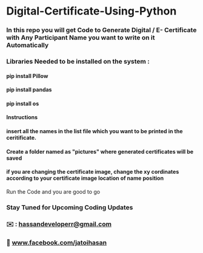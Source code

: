 # Digital-Certificate-Using-Python 

### In this repo you will get Code to Generate Digital /  E- Certificate with Any Participant Name you want to write on it Automatically
### Libraries Needed to be installed on the system : 
#### pip install Pillow
#### pip install pandas
#### pip install os

#### Instructions 

#### insert all the names in the list file which you want to be printed in the ceritificate.
#### Create a folder named as "pictures" where generated certificates will be saved
#### if you are changing the certificate image, change the xy cordinates according to your certificate image location of name position

Run the Code and you are good to go



### Stay Tuned for Upcoming Coding Updates
### ✉️ : hassandeveloperr@gmail.com
### 👋 www.facebook.com/jatoihasan

